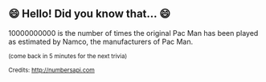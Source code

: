 ## 😄 Hello! Did you know that... 😄
10000000000 is the number of times the original Pac Man has been played as estimated by Namco, the manufacturers of Pac Man.

<sup>(come back in 5 minutes for the next trivia)</sup>


<sup>Credits: http://numbersapi.com</sup>
